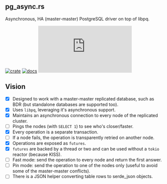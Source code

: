 ## pg_async.rs
Asynchronous, HA (master-master) PostgreSQL driver on top of libpq.

[![crate](https://img.shields.io/crates/v/pg_async.svg)](https://crates.io/crates/pg_async)
[![docs](https://docs.rs/pg_async/badge.svg)](https://docs.rs/pg_async/)
![](https://tokei.rs/b1/github/ArtemGr/pg_async.rs)

## Vision
- [x] Designed to work with a master-master replicated database, such as BDR (but standalone databases are supported too).
- [x] Uses `libpq`, leveraging it's asynchronous support.
- [x] Maintains an asynchronous connection to every node of the replicated cluster.
- [ ] Pings the nodes (with `SELECT 1`) to see who's closer/faster.
- [x] Every operation is a separate transaction.
- [ ] If a node fails, the operation is transparently retried on another node.
- [x] Operations are exposed as `futures`.
- [x] `futures` are backed by a thread or two and can be used without a `tokio` reactor (because KISS).
- [ ] Fast mode: send the operation to every node and return the first answer.
- [ ] Pin mode: send the operation to one of the nodes only (useful to avoid some of the master-master conflicts).
- [ ] There is a JSON helper converting table rows to serde_json objects.
